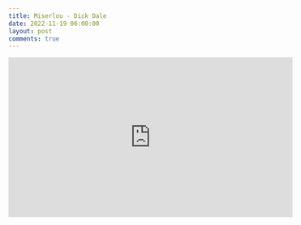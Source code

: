 ```yaml
---
title: Miserlou - Dick Dale
date: 2022-11-19 06:00:00
layout: post
comments: true
---
```


<iframe width="560" height="315" src="https://www.youtube.com/embed/mKpsuGMeqHI" title="YouTube video player" frameborder="0" allow="accelerometer; autoplay; clipboard-write; encrypted-media; gyroscope; picture-in-picture" allowfullscreen></iframe>